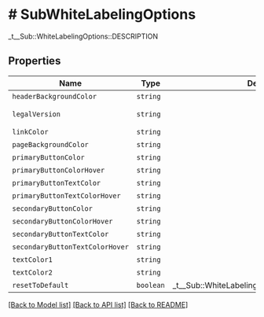 # # SubWhiteLabelingOptions

_t__Sub::WhiteLabelingOptions::DESCRIPTION

## Properties

Name | Type | Description | Notes
------------ | ------------- | ------------- | -------------
| `headerBackgroundColor` | ```string``` |    |  [default to '#1a1a1a'] |
| `legalVersion` | ```string``` |    |  [default to LegalVersionEnum.Terms1] |
| `linkColor` | ```string``` |    |  [default to '#0061FE'] |
| `pageBackgroundColor` | ```string``` |    |  [default to '#f7f8f9'] |
| `primaryButtonColor` | ```string``` |    |  [default to '#0061FE'] |
| `primaryButtonColorHover` | ```string``` |    |  [default to '#0061FE'] |
| `primaryButtonTextColor` | ```string``` |    |  [default to '#ffffff'] |
| `primaryButtonTextColorHover` | ```string``` |    |  [default to '#ffffff'] |
| `secondaryButtonColor` | ```string``` |    |  [default to '#ffffff'] |
| `secondaryButtonColorHover` | ```string``` |    |  [default to '#ffffff'] |
| `secondaryButtonTextColor` | ```string``` |    |  [default to '#0061FE'] |
| `secondaryButtonTextColorHover` | ```string``` |    |  [default to '#0061FE'] |
| `textColor1` | ```string``` |    |  [default to '#808080'] |
| `textColor2` | ```string``` |    |  [default to '#ffffff'] |
| `resetToDefault` | ```boolean``` |  _t__Sub::WhiteLabelingOptions::RESET_TO_DEFAULT  |  |

[[Back to Model list]](../../README.md#models) [[Back to API list]](../../README.md#endpoints) [[Back to README]](../../README.md)
